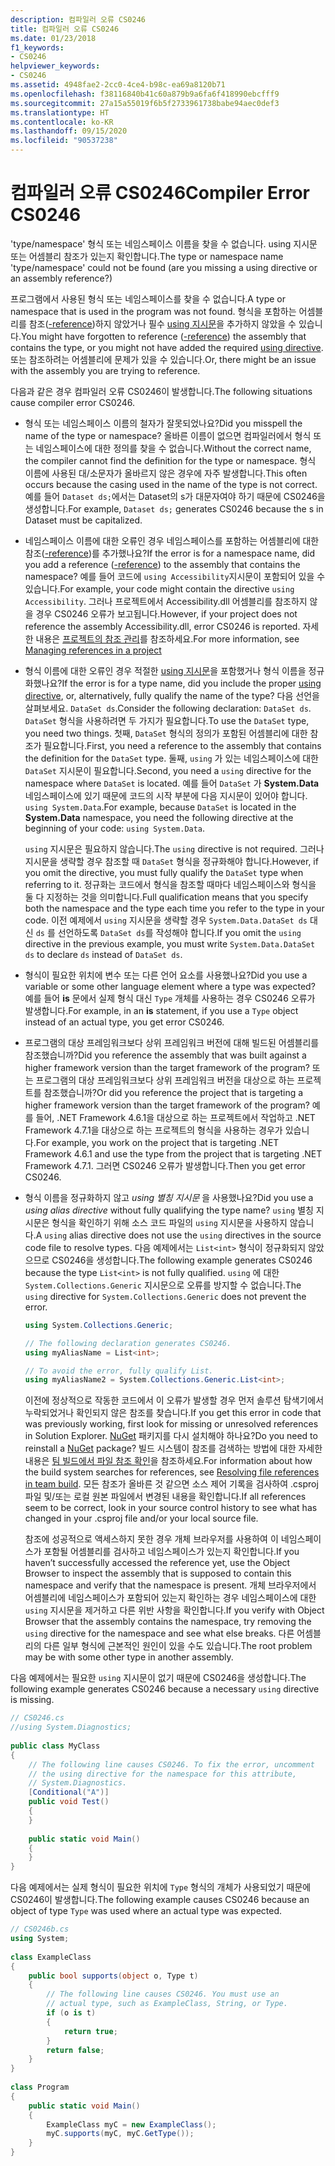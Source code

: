 ```yaml
---
description: 컴파일러 오류 CS0246
title: 컴파일러 오류 CS0246
ms.date: 01/23/2018
f1_keywords:
- CS0246
helpviewer_keywords:
- CS0246
ms.assetid: 4948fae2-2cc0-4ce4-b98c-ea69a8120b71
ms.openlocfilehash: f38116840b41c60a879b9a6fa6f418990ebcfff9
ms.sourcegitcommit: 27a15a55019f6b5f2733961738babe94aec0def3
ms.translationtype: HT
ms.contentlocale: ko-KR
ms.lasthandoff: 09/15/2020
ms.locfileid: "90537238"
---
```

# <a name="compiler-error-cs0246"></a><span data-ttu-id="4b727-103">컴파일러 오류 CS0246</span><span class="sxs-lookup"><span data-stu-id="4b727-103">Compiler Error CS0246</span></span>

<span data-ttu-id="4b727-104">'type/namespace' 형식 또는 네임스페이스 이름을 찾을 수 없습니다. using 지시문 또는 어셈블리 참조가 있는지 확인합니다.</span><span class="sxs-lookup"><span data-stu-id="4b727-104">The type or namespace name 'type/namespace' could not be found (are you missing a using directive or an assembly reference?)</span></span>  
  
<span data-ttu-id="4b727-105">프로그램에서 사용된 형식 또는 네임스페이스를 찾을 수 없습니다.</span><span class="sxs-lookup"><span data-stu-id="4b727-105">A type or namespace that is used in the program was not found.</span></span> <span data-ttu-id="4b727-106">형식을 포함하는 어셈블리를 참조([-reference](../compiler-options/reference-compiler-option.md))하지 않았거나 필수 [using 지시문](../keywords/using-directive.md)을 추가하지 않았을 수 있습니다.</span><span class="sxs-lookup"><span data-stu-id="4b727-106">You might have forgotten to reference ([-reference](../compiler-options/reference-compiler-option.md)) the assembly that contains the type, or you might not have added the required [using directive](../keywords/using-directive.md).</span></span>  <span data-ttu-id="4b727-107">또는 참조하려는 어셈블리에 문제가 있을 수 있습니다.</span><span class="sxs-lookup"><span data-stu-id="4b727-107">Or, there might be an issue with the assembly you are trying to reference.</span></span>  
  
<span data-ttu-id="4b727-108">다음과 같은 경우 컴파일러 오류 CS0246이 발생합니다.</span><span class="sxs-lookup"><span data-stu-id="4b727-108">The following situations cause compiler error CS0246.</span></span>  
  
- <span data-ttu-id="4b727-109">형식 또는 네임스페이스 이름의 철자가 잘못되었나요?</span><span class="sxs-lookup"><span data-stu-id="4b727-109">Did you misspell the name of the type or namespace?</span></span> <span data-ttu-id="4b727-110">올바른 이름이 없으면 컴파일러에서 형식 또는 네임스페이스에 대한 정의를 찾을 수 없습니다.</span><span class="sxs-lookup"><span data-stu-id="4b727-110">Without the correct name, the compiler cannot find the definition for the type or namespace.</span></span> <span data-ttu-id="4b727-111">형식 이름에 사용된 대/소문자가 올바르지 않은 경우에 자주 발생합니다.</span><span class="sxs-lookup"><span data-stu-id="4b727-111">This often occurs because the casing used in the name of the type is not correct.</span></span> <span data-ttu-id="4b727-112">예를 들어 `Dataset ds;`에서는 Dataset의 s가 대문자여야 하기 때문에 CS0246을 생성합니다.</span><span class="sxs-lookup"><span data-stu-id="4b727-112">For example, `Dataset ds;` generates CS0246 because the s in Dataset must be capitalized.</span></span>  
  
- <span data-ttu-id="4b727-113">네임스페이스 이름에 대한 오류인 경우 네임스페이스를 포함하는 어셈블리에 대한 참조([-reference](../compiler-options/reference-compiler-option.md))를 추가했나요?</span><span class="sxs-lookup"><span data-stu-id="4b727-113">If the error is for a namespace name, did you add a reference ([-reference](../compiler-options/reference-compiler-option.md)) to the assembly that contains the namespace?</span></span> <span data-ttu-id="4b727-114">예를 들어 코드에 `using Accessibility`지시문이 포함되어 있을 수 있습니다.</span><span class="sxs-lookup"><span data-stu-id="4b727-114">For example, your code might contain the directive `using Accessibility`.</span></span> <span data-ttu-id="4b727-115">그러나 프로젝트에서 Accessibility.dll 어셈블리를 참조하지 않을 경우 CS0246 오류가 보고됩니다.</span><span class="sxs-lookup"><span data-stu-id="4b727-115">However, if your project does not reference the assembly Accessibility.dll, error CS0246 is reported.</span></span> <span data-ttu-id="4b727-116">자세한 내용은 [프로젝트의 참조 관리](/visualstudio/ide/managing-references-in-a-project)를 참조하세요.</span><span class="sxs-lookup"><span data-stu-id="4b727-116">For more information, see [Managing references in a project](/visualstudio/ide/managing-references-in-a-project)</span></span>  
  
- <span data-ttu-id="4b727-117">형식 이름에 대한 오류인 경우 적절한 [using 지시문](../keywords/using-directive.md)을 포함했거나 형식 이름을 정규화했나요?</span><span class="sxs-lookup"><span data-stu-id="4b727-117">If the error is for a type name, did you include the proper [using directive](../keywords/using-directive.md), or, alternatively, fully qualify the name of the type?</span></span> <span data-ttu-id="4b727-118">다음 선언을 살펴보세요. `DataSet ds`.</span><span class="sxs-lookup"><span data-stu-id="4b727-118">Consider the following declaration: `DataSet ds`.</span></span> <span data-ttu-id="4b727-119">`DataSet` 형식을 사용하려면 두 가지가 필요합니다.</span><span class="sxs-lookup"><span data-stu-id="4b727-119">To use the `DataSet` type, you need two things.</span></span> <span data-ttu-id="4b727-120">첫째, `DataSet` 형식의 정의가 포함된 어셈블리에 대한 참조가 필요합니다.</span><span class="sxs-lookup"><span data-stu-id="4b727-120">First, you need a reference to the assembly that contains the definition for the `DataSet` type.</span></span> <span data-ttu-id="4b727-121">둘째, `using` 가 있는 네임스페이스에 대한 `DataSet` 지시문이 필요합니다.</span><span class="sxs-lookup"><span data-stu-id="4b727-121">Second, you need a `using` directive for the namespace where `DataSet` is located.</span></span> <span data-ttu-id="4b727-122">예를 들어 `DataSet` 가 **System.Data** 네임스페이스에 있기 때문에 코드의 시작 부분에 다음 지시문이 있어야 합니다. `using System.Data`.</span><span class="sxs-lookup"><span data-stu-id="4b727-122">For example, because `DataSet` is located in the **System.Data** namespace, you need the following directive at the beginning of your code: `using System.Data`.</span></span>  
  
     <span data-ttu-id="4b727-123">`using` 지시문은 필요하지 않습니다.</span><span class="sxs-lookup"><span data-stu-id="4b727-123">The `using` directive is not required.</span></span> <span data-ttu-id="4b727-124">그러나 지시문을 생략할 경우 참조할 때 `DataSet` 형식을 정규화해야 합니다.</span><span class="sxs-lookup"><span data-stu-id="4b727-124">However, if you omit the directive, you must fully qualify the `DataSet` type when referring to it.</span></span> <span data-ttu-id="4b727-125">정규화는 코드에서 형식을 참조할 때마다 네임스페이스와 형식을 둘 다 지정하는 것을 의미합니다.</span><span class="sxs-lookup"><span data-stu-id="4b727-125">Full qualification means that you specify both the namespace and the type each time you refer to the type in your code.</span></span> <span data-ttu-id="4b727-126">이전 예제에서 `using` 지시문을 생략할 경우 `System.Data.DataSet ds` 대신 `ds` 를 선언하도록 `DataSet ds`를 작성해야 합니다.</span><span class="sxs-lookup"><span data-stu-id="4b727-126">If you omit the `using` directive in the previous example, you must write `System.Data.DataSet ds` to declare `ds` instead of `DataSet ds`.</span></span>  
  
- <span data-ttu-id="4b727-127">형식이 필요한 위치에 변수 또는 다른 언어 요소를 사용했나요?</span><span class="sxs-lookup"><span data-stu-id="4b727-127">Did you use a variable or some other language element where a type was expected?</span></span> <span data-ttu-id="4b727-128">예를 들어 **is** 문에서 실제 형식 대신 `Type` 개체를 사용하는 경우 CS0246 오류가 발생합니다.</span><span class="sxs-lookup"><span data-stu-id="4b727-128">For example, in an **is** statement, if you use a `Type` object instead of an actual type, you get error CS0246.</span></span>  

- <span data-ttu-id="4b727-129">프로그램의 대상 프레임워크보다 상위 프레임워크 버전에 대해 빌드된 어셈블리를 참조했습니까?</span><span class="sxs-lookup"><span data-stu-id="4b727-129">Did you reference the assembly that was built against a higher framework version than the target framework of the program?</span></span> <span data-ttu-id="4b727-130">또는 프로그램의 대상 프레임워크보다 상위 프레임워크 버전을 대상으로 하는 프로젝트를 참조했습니까?</span><span class="sxs-lookup"><span data-stu-id="4b727-130">Or did you reference the project that is targeting a higher framework version than the target framework of the program?</span></span> <span data-ttu-id="4b727-131">예를 들어, .NET Framework 4.6.1을 대상으로 하는 프로젝트에서 작업하고 .NET Framework 4.7.1을 대상으로 하는 프로젝트의 형식을 사용하는 경우가 있습니다.</span><span class="sxs-lookup"><span data-stu-id="4b727-131">For example, you work on the project that is targeting .NET Framework 4.6.1 and use the type from the project that is targeting .NET Framework 4.7.1.</span></span> <span data-ttu-id="4b727-132">그러면 CS0246 오류가 발생합니다.</span><span class="sxs-lookup"><span data-stu-id="4b727-132">Then you get error CS0246.</span></span>
  
- <span data-ttu-id="4b727-133">형식 이름을 정규화하지 않고 *using 별칭 지시문* 을 사용했나요?</span><span class="sxs-lookup"><span data-stu-id="4b727-133">Did you use a *using alias directive* without fully qualifying the type name?</span></span> <span data-ttu-id="4b727-134">`using` 별칭 지시문은 형식을 확인하기 위해 소스 코드 파일의 `using` 지시문을 사용하지 않습니다.</span><span class="sxs-lookup"><span data-stu-id="4b727-134">A `using` alias directive does not use the `using` directives in the source code file to resolve types.</span></span> <span data-ttu-id="4b727-135">다음 예제에서는 `List<int>` 형식이 정규화되지 않았으므로 CS0246을 생성합니다.</span><span class="sxs-lookup"><span data-stu-id="4b727-135">The following example generates CS0246 because the type `List<int>` is not fully qualified.</span></span> <span data-ttu-id="4b727-136">`using` 에 대한 `System.Collections.Generic` 지시문으로 오류를 방지할 수 없습니다.</span><span class="sxs-lookup"><span data-stu-id="4b727-136">The `using` directive for `System.Collections.Generic` does not prevent the error.</span></span>  
  
    ```csharp  
    using System.Collections.Generic;  
  
    // The following declaration generates CS0246.  
    using myAliasName = List<int>;
  
    // To avoid the error, fully qualify List.  
    using myAliasName2 = System.Collections.Generic.List<int>;  
    ```  
  
     <span data-ttu-id="4b727-137">이전에 정상적으로 작동한 코드에서 이 오류가 발생할 경우 먼저 솔루션 탐색기에서 누락되었거나 확인되지 않은 참조를 찾습니다.</span><span class="sxs-lookup"><span data-stu-id="4b727-137">If you get this error in code that was previously working, first look for missing or unresolved references in Solution Explorer.</span></span> <span data-ttu-id="4b727-138">[NuGet](https://www.nuget.org/) 패키지를 다시 설치해야 하나요?</span><span class="sxs-lookup"><span data-stu-id="4b727-138">Do you need to reinstall a [NuGet](https://www.nuget.org/) package?</span></span> <span data-ttu-id="4b727-139">빌드 시스템이 참조를 검색하는 방법에 대한 자세한 내용은 [팀 빌드에서 파일 참조 확인](/archive/blogs/manishagarwal/resolving-file-references-in-team-build-part-2)을 참조하세요.</span><span class="sxs-lookup"><span data-stu-id="4b727-139">For information about how the build system searches for references, see [Resolving file references in team build](/archive/blogs/manishagarwal/resolving-file-references-in-team-build-part-2).</span></span> <span data-ttu-id="4b727-140">모든 참조가 올바른 것 같으면 소스 제어 기록을 검사하여 .csproj 파일 및/또는 로컬 원본 파일에서 변경된 내용을 확인합니다.</span><span class="sxs-lookup"><span data-stu-id="4b727-140">If all references seem to be correct, look in your source control history to see what has changed in your .csproj file and/or your local source file.</span></span>  
  
     <span data-ttu-id="4b727-141">참조에 성공적으로 액세스하지 못한 경우 개체 브라우저를 사용하여 이 네임스페이스가 포함될 어셈블리를 검사하고 네임스페이스가 있는지 확인합니다.</span><span class="sxs-lookup"><span data-stu-id="4b727-141">If you haven’t successfully accessed the reference yet, use the Object Browser to inspect the assembly that is supposed to contain this namespace and verify that the namespace is present.</span></span> <span data-ttu-id="4b727-142">개체 브라우저에서 어셈블리에 네임스페이스가 포함되어 있는지 확인하는 경우 네임스페이스에 대한 `using` 지시문을 제거하고 다른 위반 사항을 확인합니다.</span><span class="sxs-lookup"><span data-stu-id="4b727-142">If you verify with Object Browser that the assembly contains the namespace, try removing the `using` directive for the namespace and see what else breaks.</span></span> <span data-ttu-id="4b727-143">다른 어셈블리의 다른 일부 형식에 근본적인 원인이 있을 수도 있습니다.</span><span class="sxs-lookup"><span data-stu-id="4b727-143">The root problem may be with some other type in another assembly.</span></span>  
  
<span data-ttu-id="4b727-144">다음 예제에서는 필요한 `using` 지시문이 없기 때문에 CS0246을 생성합니다.</span><span class="sxs-lookup"><span data-stu-id="4b727-144">The following example generates CS0246 because a necessary `using` directive is missing.</span></span>  
  
```csharp  
// CS0246.cs  
//using System.Diagnostics;  
  
public class MyClass  
{  
    // The following line causes CS0246. To fix the error, uncomment  
    // the using directive for the namespace for this attribute,  
    // System.Diagnostics.  
    [Conditional("A")]  
    public void Test()  
    {  
    }  
  
    public static void Main()  
    {  
    }  
}  
```  
  
<span data-ttu-id="4b727-145">다음 예제에서는 실제 형식이 필요한 위치에 `Type` 형식의 개체가 사용되었기 때문에 CS0246이 발생합니다.</span><span class="sxs-lookup"><span data-stu-id="4b727-145">The following example causes CS0246 because an object of type `Type` was used where an actual type was expected.</span></span>  
  
```csharp  
// CS0246b.cs  
using System;  
  
class ExampleClass  
{  
    public bool supports(object o, Type t)  
    {  
        // The following line causes CS0246. You must use an  
        // actual type, such as ExampleClass, String, or Type.  
        if (o is t)  
        {  
            return true;  
        }  
        return false;  
    }  
}  
  
class Program  
{  
    public static void Main()  
    {  
        ExampleClass myC = new ExampleClass();  
        myC.supports(myC, myC.GetType());  
    }  
}  
```
